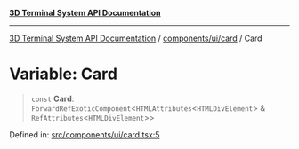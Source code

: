[**3D Terminal System API Documentation**](../../../../README.md)

***

[3D Terminal System API Documentation](../../../../README.md) / [components/ui/card](../README.md) / Card

# Variable: Card

> `const` **Card**: `ForwardRefExoticComponent`\<`HTMLAttributes`\<`HTMLDivElement`\> & `RefAttributes`\<`HTMLDivElement`\>\>

Defined in: [src/components/ui/card.tsx:5](https://github.com/Dicommunitas/ThreeJS_Terminal_3D/blob/8075b8a92723c99d6c5409bf1c44d7734e99d256/src/components/ui/card.tsx#L5)
